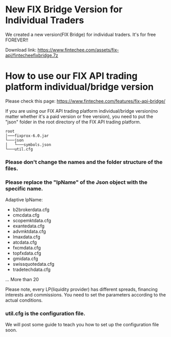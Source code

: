 # New FIX Bridge Version for Individual Traders
We created a new version(FIX Bridge) for individual traders. It's for free FOREVER!!

Download link: https://www.fintechee.com/assets/fix-api/fintecheefixbridge.7z

# How to use our FIX API trading platform individual/bridge version
Please check this page:
https://www.fintechee.com/features/fix-api-bridge/

If you are using our FIX API trading platform individual/bridge version(no matter whether it's a paid version or free version), you need to put the "json" folder in the root directory of the FIX API trading platform.

```
root
│───fixprox-6.0.jar
└───json
│   └───symbols.json
└───util.cfg
```

### Please don't change the names and the folder structure of the files.

### Please replace the "lpName" of the Json object with the specific name.

Adaptive lpName:

* b2brokerdata.cfg
* cmcdata.cfg
* scopemktdata.cfg
* exantedata.cfg
* advmktdata.cfg
* lmaxdata.cfg
* atcdata.cfg
* fxcmdata.cfg
* topfxdata.cfg
* gmidata.cfg
* swissquotedata.cfg
* tradetechdata.cfg

... More than 20

Please note, every LP(liquidity provider) has different spreads, financing interests and commissions. You need to set the parameters according to the actual conditions.

### util.cfg is the configuration file.

We will post some guide to teach you how to set up the configuration file soon.

